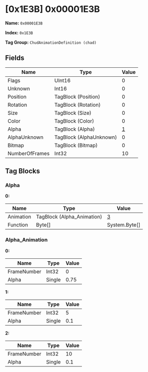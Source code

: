 # [0x1E3B] 0x00001E3B

**Name:** ```0x00001E3B```

**Index:** ```0x1E3B```

**Tag Group:** ```ChudAnimationDefinition (chad)```

## Fields

Name	| Type	| Value
---	|---	|---	|
Flags	|UInt16	|0
Unknown	|Int16	|0
Position	|TagBlock (Position)	|0
Rotation	|TagBlock (Rotation)	|0
Size	|TagBlock (Size)	|0
Color	|TagBlock (Color)	|0
Alpha	|TagBlock (Alpha)	|[1](#alpha)
AlphaUnknown	|TagBlock (AlphaUnknown)	|0
Bitmap	|TagBlock (Bitmap)	|0
NumberOfFrames	|Int32	|10


## Tag Blocks

### Alpha

**0:**

Name	| Type	| Value
---	|---	|---	|
Animation	|TagBlock (Alpha_Animation)	|[3](#alpha_animation)
Function	|Byte[]	|System.Byte[]


### Alpha_Animation

**0:**

Name	| Type	| Value
---	|---	|---	|
FrameNumber	|Int32	|0
Alpha	|Single	|0.75


**1:**

Name	| Type	| Value
---	|---	|---	|
FrameNumber	|Int32	|5
Alpha	|Single	|0.1


**2:**

Name	| Type	| Value
---	|---	|---	|
FrameNumber	|Int32	|10
Alpha	|Single	|0.1


